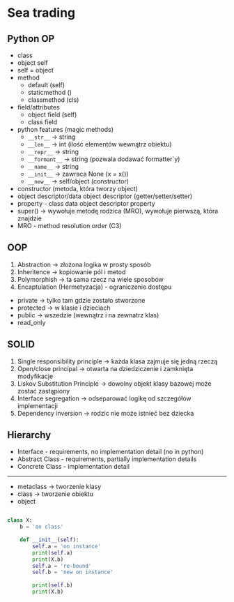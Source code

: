 # Sea trading

## Python OP
- class
- object self
- self = object
- method
    - default (self)
    - staticmethod ()
    - classmethod (cls)
- field/attributes
  - object field (self)
  - class field
- python features (magic methods)
    - `__str__` -> string
    - `__len__` -> int (ilość elementów wewnątrz obiektu)
    - `__repr__` -> string
    - `__formant__` -> string (pozwala dodawać formatter`y)
    - `__name__` -> string
    - `__init__` -> zawraca None (x = x())
    - `__new__` -> self/object (constructor)
- constructor (metoda, która tworzy object)
- object descriptor/data object descriptor (getter/setter/setter)
- property - class data object descriptor property
- super() -> wywołuje metodę rodzica (MRO), wywołuje pierwszą, która znajdzie
- MRO - method resolution order (C3)

## OOP
1. Abstraction -> złożona logika w prosty sposób
2. Inheritence -> kopiowanie pól i metod
3. Polymorphish -> ta sama rzecz na wiele sposobów
4. Encaptulation (Hermetyzacja) - ograniczenie dostępu
  - private -> tylko tam gdzie zostało stworzone
  - protected -> w klasie i dzieciach
  - public -> wszedzie (wewnątrz i na zewnatrz klas)
  - read_only

## SOLID
1. Single responsibility principle -> każda klasa zajmuje się jedną rzeczą
2. Open/close principal -> otwarta na dziedziczenie i zamknięta modyfikacje
3. Liskov Substitution Principle -> dowolny objekt klasy bazowej może zostać zastąpiony
4. Interface segregation -> odseparować logikę od szczegółów implementacji 
5. Dependency inversion -> rodzic nie może istnieć bez dziecka

## Hierarchy
- Interface - requirements, no implementation detail (no in python)
- Abstract Class - requirements, partially implementation details
- Concrete Class - implementation detail

---

- metaclass -> tworzenie klasy
- class -> tworzenie obiektu
- object 


```python

class X:
    b = 'on class'
    
    def __init__(self):
        self.a = 'on instance'
        print(self.a)
        print(X.b)
        self.a = 're-bound'
        self.b = 'new on instance'
         
        print(self.b)
        print(X.b)
```
